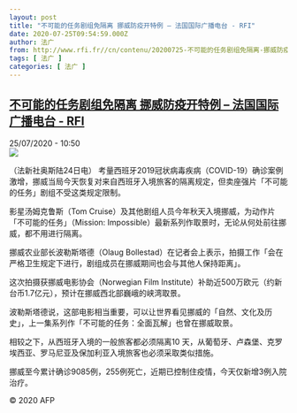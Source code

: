```yaml
---
layout: post
title: "不可能的任务剧组免隔离 挪威防疫开特例 – 法国国际广播电台 - RFI"
date: 2020-07-25T09:54:59.000Z
author: 法广
from: http://www.rfi.fr//cn/contenu/20200725-不可能的任务剧组免隔离-挪威防疫开特例
tags: [ 法广 ]
categories: [ 法广 ]
---
```

<!--1595670899000-->
[不可能的任务剧组免隔离 挪威防疫开特例 – 法国国际广播电台 - RFI](http://www.rfi.fr//cn/contenu/20200725-%E4%B8%8D%E5%8F%AF%E8%83%BD%E7%9A%84%E4%BB%BB%E5%8A%A1%E5%89%A7%E7%BB%84%E5%85%8D%E9%9A%94%E7%A6%BB-%E6%8C%AA%E5%A8%81%E9%98%B2%E7%96%AB%E5%BC%80%E7%89%B9%E4%BE%8B)
------

<div>
<div>25/07/2020 - 10:50</div><img src="https://s.rfi.fr/media/display/fbb90fa2-ce56-11ea-a9ee-005056a964fe/w:310/p:16x9/int0004b.200725165001.jpg"><div class="t-content__body u-clearfix"><div class="m-interstitial"></div><p>（法新社奥斯陆24日电）    考量西班牙2019冠状病毒疾病（COVID-19）确诊案例激增，挪威当局今天恢复对来自西班牙入境旅客的隔离规定，但卖座强片「不可能的任务」剧组不受这类规定限制。</p><p>    影星汤姆克鲁斯（Tom Cruise）及其他剧组人员今年秋天入境挪威，为动作片「不可能的任务」（Mission: Impossible）最新系列作取景时，无论从何处前往挪威，都不用进行隔离。</p><p>    挪威农业部长波勒斯塔德（Olaug Bollestad）在记者会上表示，拍摄工作「会在严格卫生规定下进行，剧组成员在挪威期间也会与其他人保持距离」。</p><p>    这次拍摄获挪威电影协会（Norwegian Film Institute）补助近500万欧元（约新台币1.7亿元），预计在挪威西北部巍峨的峡湾取景。</p><p>    波勒斯塔德说，这部电影相当重要，可以让世界看见挪威的「自然、文化及历史」，上一集系列作「不可能的任务：全面瓦解」也曾在挪威取景。</p><p>    相较之下，从西班牙入境的一般旅客都必须隔离10 天，从葡萄牙、卢森堡、克罗埃西亚、罗马尼亚及保加利亚入境旅客也必须采取类似措施。</p><p>    挪威至今累计确诊9085例，255例死亡，近期已控制住疫情，今天仅新增3例入院治疗。</p><p class="t-copyright">© 2020 AFP</p>        </div>
</div>

